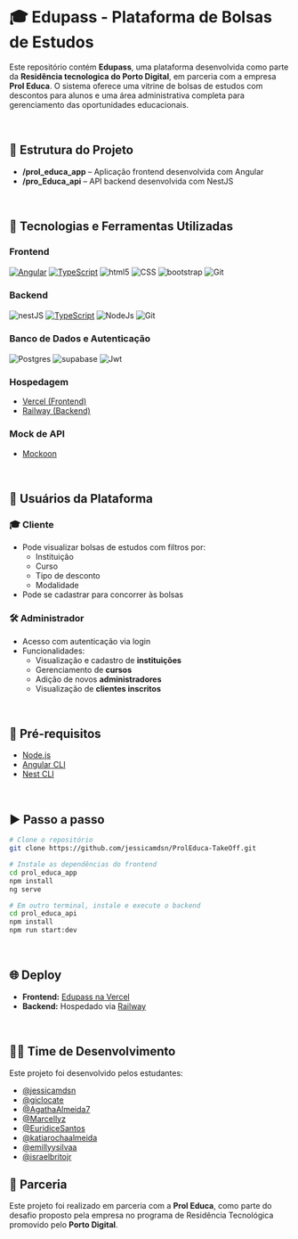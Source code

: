 # 🎓 Edupass - Plataforma de Bolsas de Estudos

Este repositório contém **Edupass**, uma plataforma desenvolvida como parte da **Residência tecnologica do Porto Digital**, em parceria com a empresa **Prol Educa**. O sistema oferece uma vitrine de bolsas de estudos com descontos para alunos e uma área administrativa completa para gerenciamento das oportunidades educacionais.

</br>

## 📂 Estrutura do Projeto

- **/prol_educa_app** – Aplicação frontend desenvolvida com Angular  
- **/pro_Educa_api** – API backend desenvolvida com NestJS


</br>

## 🚀 Tecnologias e Ferramentas Utilizadas

### Frontend
<div style="diplay: inline_block">
<a href="#"><img align="center" alt="Angular" src="https://img.shields.io/badge/Angular-DD0031?style=for-the-badge&logo=angular&logoColor=white"/></a>
<a href="#"><img align="center" alt="TypeScript" src="https://img.shields.io/badge/TypeScript-007ACC?style=for-the-badge&logo=typescript&logoColor=white"/></a>
<img align="center" alt="html5" src="https://img.shields.io/badge/HTML5-E34F26?style=for-the-badge&logo=html5&logoColor=white" />
<img align="center" alt="CSS" src="https://img.shields.io/badge/CSS3-1572B6?style=for-the-badge&logo=css3&logoColor=white" />
<img align="center" alt="bootstrap" src="https://img.shields.io/badge/bootstrap-%238511FA.svg?style=for-the-badge&logo=bootstrap&logoColor=white" />
<img align="center" alt="Git" src="https://img.shields.io/badge/git-%23F05033.svg?style=for-the-badge&logo=git&logoColor=white"/>
 
### Backend
<img align="center" alt="nestJS" src="https://img.shields.io/badge/nestjs-%23E0234E.svg?style=for-the-badge&logo=nestjs&logoColor=white"/>
<a href="#"><img align="center" alt="TypeScript" src="https://img.shields.io/badge/TypeScript-007ACC?style=for-the-badge&logo=typescript&logoColor=white"/></a>
<img align="center" alt="NodeJs" src="https://img.shields.io/badge/node.js-6DA55F?style=for-the-badge&logo=node.js&logoColor=white"/>
<img align="center" alt="Git" src="https://img.shields.io/badge/git-%23F05033.svg?style=for-the-badge&logo=git&logoColor=white"/>

### Banco de Dados e Autenticação
<img align="center" alt="Postgres" src="https://img.shields.io/badge/postgres-%23316192.svg?style=for-the-badge&logo=postgresql&logoColor=white"/>
<img align="center" alt="supabase" src="https://img.shields.io/badge/Supabase-3ECF8E?style=for-the-badge&logo=supabase&logoColor=white"/>
<img align="center" alt="Jwt" src="https://img.shields.io/badge/JWT-black?style=for-the-badge&logo=JSON%20web%20tokens"/>

### Hospedagem
- [Vercel (Frontend)](https://vercel.com/)
- [Railway (Backend)](https://railway.app/)

### Mock de API
- [Mockoon](https://mockoon.com/)


</br>

## 👥 Usuários da Plataforma

### 🎓 Cliente
- Pode visualizar bolsas de estudos com filtros por:
  - Instituição
  - Curso
  - Tipo de desconto
  - Modalidade
- Pode se cadastrar para concorrer às bolsas

### 🛠️ Administrador
- Acesso com autenticação via login
- Funcionalidades:
  - Visualização e cadastro de **instituições**
  - Gerenciamento de **cursos**
  - Adição de novos **administradores**
  - Visualização de **clientes inscritos**



</br>

## 🧪 Pré-requisitos

- [Node.js](https://nodejs.org/)
- [Angular CLI](https://angular.io/cli)
- [Nest CLI](https://docs.nestjs.com/cli/overview)



</br>

## ▶️ Passo a passo

```bash
# Clone o repositório
git clone https://github.com/jessicamdsn/ProlEduca-TakeOff.git

# Instale as dependências do frontend
cd prol_educa_app
npm install
ng serve

# Em outro terminal, instale e execute o backend
cd prol_educa_api
npm install
npm run start:dev
```


</br>

## 🌐 Deploy

- **Frontend:** [Edupass na Vercel]([https://seu-link.vercel.app](https://prol-educa-take-off.vercel.app/#/))
- **Backend:** Hospedado via [Railway]([https://railway.app](https://proleduca-takeoff-production.up.railway.app/))



</br>

## 🧑‍💻 Time de Desenvolvimento

Este projeto foi desenvolvido pelos estudantes:

- [@jessicamdsn](https://github.com/jessicamdsn)
- [@giclocate](https://github.com/giclocate)
- [@AgathaAlmeida7](https://github.com/AgathaAlmeida7)
- [@Marcellyz](https://github.com/Marcellyz)
- [@EuridiceSantos](https://github.com/EuridiceSantos)
- [@katiarochaalmeida](https://github.com/katiarochaalmeida)
- [@emillyysilvaa](https://github.com/emillyysilvaa)
- [@israelbritojr](https://github.com/israelbritojr)



## 🤝 Parceria

Este projeto foi realizado em parceria com a **Prol Educa**, como parte do desafio proposto pela empresa no programa de Residência Tecnológica promovido pelo **Porto Digital**.

